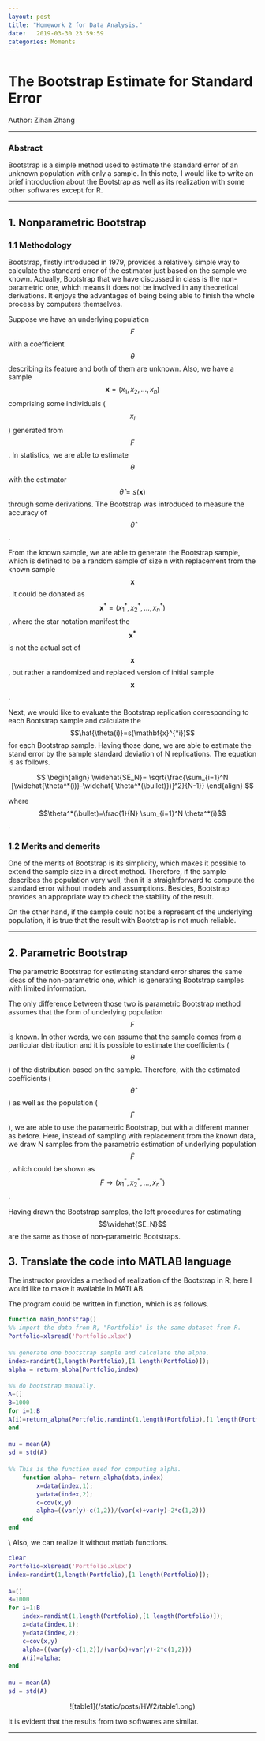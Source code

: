 ```yaml
---
layout: post
title: "Homework 2 for Data Analysis."
date:   2019-03-30 23:59:59
categories: Moments
---
```


# The Bootstrap Estimate for Standard Error

Author: Zihan Zhang

----
### Abstract

Bootstrap is a simple method used to estimate the standard error of an unknown population with only a sample. In this note, I would like to write an brief introduction about the Bootstrap as well as its realization with some other softwares except for R.

----
## 1. Nonparametric Bootstrap

### 1.1 Methodology
Bootstrap, firstly introduced in 1979, provides a relatively simple way to calculate the standard error of the estimator just based on the sample we known. Actually, Bootstrap that we have discussed in class is the non-parametric one, which means it does not be involved in any theoretical derivations. It enjoys the advantages of being being able to finish the whole process by  computers themselves. 

Suppose we have an underlying population $$F$$ with a coefficient $$\theta$$ describing its feature and both of them are unknown. Also, we have a sample $$\mathbf{x} = (x_1,x_2,...,x_n)$$ comprising some individuals ($$x_i$$) generated from $$F$$. In statistics, we are able to estimate $$\theta$$ with the estimator $$\hat{\theta}=s(\mathbf{x})$$ through some derivations. The Bootstrap was introduced to measure the accuracy of $$\hat{\theta}$$.

From the known sample, we are able to generate the Bootstrap sample, which is defined to be a random sample of size n with replacement from the known sample $$\mathbf{x}$$. It could be donated as $$\mathbf{x}^*=(x_1^*,x_2^*,...,x_n^*)$$, where the star notation manifest the $$\mathbf{x^*}$$ is not the actual set of $$\mathbf{x}$$, but rather a randomized and replaced version of initial sample $$\mathbf{x}$$.

Next, we would like to evaluate the Bootstrap replication corresponding to each Bootstrap sample and calculate the $$\hat{\theta(i)}=s(\mathbf{x}^{*i})$$ for each Bootstrap sample. Having those done, we are able to estimate the stand error by the sample standard deviation of N replications. The equation is as follows.

$$
\begin{align}
\widehat{SE_N}= \sqrt{\frac{\sum_{i=1}^N  [\widehat{\theta^*(i)}-\widehat{ \theta^*(\bullet)})]^2}{N-1}}
\end{align}
$$

where $$\theta^*(\bullet)=\frac{1}{N} \sum_{i=1}^N \theta^*(i)$$. 

### 1.2 Merits and demerits
One of the merits of Bootstrap is its simplicity, which makes it possible to extend the sample size in a direct method. Therefore, if the sample describes the population very well, then it is straightforward to compute the standard error without models and assumptions. Besides, Bootstrap provides an appropriate way to check the stability of the result.

On the other hand, if the sample could not be a represent of the underlying population, it is true that the result with Bootstrap is not much reliable.

----

## 2. Parametric Bootstrap

The parametric Bootstrap for estimating standard error shares the same ideas of the non-parametric one, which is generating Bootstrap samples with limited information. 

The only difference between those two is parametric Bootstrap method assumes that the form of underlying population $$F$$ is known. In other words, we can assume that the sample comes from a particular distribution and it is possible to estimate the coefficients ($$\theta$$) of the distribution based on the sample. Therefore, with the estimated coefficients ($$\hat{\theta}$$) as well as the population ($$\hat{F}$$), we are able to use the parametric Bootstrap, but with a different manner as before. Here, instead of sampling with replacement from the known data, we draw N samples from the parametric estimation of underlying population $$\hat{F}$$, which could be shown as $$\hat{F} \rightarrow (x_1^*,x_2^*,...,x_n^*)$$.

Having drawn the Bootstrap samples, the left procedures for estimating $$\widehat{SE_N}$$ are the same as those of non-parametric Bootstraps.



## 3. Translate the code into MATLAB language

The instructor provides a method of realization of the Bootstrap in R, here I would like to make it available in MATLAB.

The program could be written in function, which is as follows.

```Matlab
function main_bootstrap()
%% import the data from R, "Portfolio" is the same dataset from R.
Portfolio=xlsread('Portfolio.xlsx')

%% generate one bootstrap sample and calculate the alpha.
index=randint(1,length(Portfolio),[1 length(Portfolio)]);
alpha = return_alpha(Portfolio,index) 

%% do bootstrap manually.
A=[]
B=1000
for i=1:B
A(i)=return_alpha(Portfolio,randint(1,length(Portfolio),[1 length(Portfolio)]));
end

mu = mean(A)
sd = std(A)

%% This is the function used for computing alpha.
    function alpha= return_alpha(data,index)
        x=data(index,1);
        y=data(index,2);
        c=cov(x,y)
        alpha=((var(y)-c(1,2))/(var(x)+var(y)-2*c(1,2)))
    end
end
```
\\
Also, we can realize it without matlab functions.


```MATLAB
clear
Portfolio=xlsread('Portfolio.xlsx')
index=randint(1,length(Portfolio),[1 length(Portfolio)]);

A=[]
B=1000
for i=1:B
    index=randint(1,length(Portfolio),[1 length(Portfolio)]);
    x=data(index,1);
    y=data(index,2);
    c=cov(x,y)
    alpha=((var(y)-c(1,2))/(var(x)+var(y)-2*c(1,2)))
    A(i)=alpha;
end

mu = mean(A)
sd = std(A)

```
<center>
    ![table1](/static/posts/HW2/table1.png)
</center>

It is evident that the results from two softwares are similar.

----
